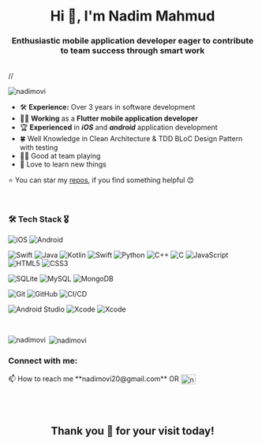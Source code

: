 <h1 align="center">Hi 👋, I'm Nadim Mahmud</h1>
<h3 align="center">Enthusiastic mobile application developer eager to contribute to team success through smart work</h3>
<br>
//<p align="left"> <img src="https://komarev.com/ghpvc/?username=nadimovi&label=Profile%20views&color=0e75b6&style=flat" alt="nadimovi" /> </p>


<ul dir="auto">
<li>🛠️ <strong>Experience:</strong> Over 3 years in software development</li>
<li>👨‍💼 <strong>Working</strong> as a <strong>Flutter mobile application developer</strong></li>
<li>🏆 <strong>Experienced</strong> in <em><strong>iOS</strong></em> and <em><strong>android</strong></em> application development</li>
<li>🍀 Well Knowledge in Clean Architecture & TDD BLoC Design Pattern with testing</li>
<li>👨‍🏫 Good at team playing</li>
<li>🌿 Love to learn new things</li>
</ul>

⭐️ You can star my [repos](https://github.com/NadimOvi?tab=repositories), if you find something helpful 😊

<br>
<h3>🛠️ Tech Stack 🎖️</h3>

![iOS](https://img.shields.io/badge/-iOS-606060?style=flat&logo=apple)
![Android](https://img.shields.io/badge/-Android-606060?style=flat&logo=android)

![Swift](https://img.shields.io/badge/-Flutter-blue?style=flat&logo=flutter)
![Java](https://img.shields.io/badge/-Java-grey?style=flat&logo=java)
![Kotlin](https://img.shields.io/badge/-Kotlin-fff?style=flat&logo=kotlin)
![Swift](https://img.shields.io/badge/-Xamarin-fff?style=flat&logo=xamarin)
![Python](https://img.shields.io/badge/-Python-fff?style=flat&logo=python)
![C++](https://img.shields.io/badge/-C++-606060?style=flat&logo=cplusplus)
![C](https://img.shields.io/badge/--404040?style=flat&logo=c)
![JavaScript](https://img.shields.io/badge/-JavaScript-606060?style=flat&logo=javascript)
![HTML5](https://img.shields.io/badge/-HTML5-fff?style=flat&logo=html5)
![CSS3](https://img.shields.io/badge/-CSS3-606060?style=flat&logo=css3)

![SQLite](https://img.shields.io/badge/-SQLite-606060?style=flat&logo=sqlite)
![MySQL](https://img.shields.io/badge/-MySQL-fff?style=flat&logo=MySQL)
![MongoDB](https://img.shields.io/badge/-MongoDB-606060?style=flat&logo=mongodb)

![Git](https://img.shields.io/badge/-Git-fff?style=flat&logo=git&logoColor=F05032)
![GitHub](https://img.shields.io/badge/-GitHub-606060?style=flat&logo=github&logoColor=FFFFFF)
![CI/CD](https://img.shields.io/badge/-CI/CD-fff?style=flat)

![Android Studio](https://img.shields.io/badge/-Android_Studio-606060?style=flat&logo=androidstudio)
![Xcode](https://img.shields.io/badge/-Xcode-d9d9d9?style=flat&logo=xcode)
![Xcode](https://img.shields.io/badge/-VisualStudioCode-d9d9d9?style=flat&logo=vscode)

<br>

<p><img align="left" src="https://github-readme-stats.vercel.app/api/top-langs?username=nadimovi&show_icons=true&locale=en&layout=compact" alt="nadimovi" /></p>

<p>&nbsp;<img align="center" src="https://github-readme-stats.vercel.app/api?username=nadimovi&show_icons=true&locale=en" alt="nadimovi" /></p>

<h3 align="left">Connect with me:</h3>
<p align="left">
📫 How to reach me **nadimovi20@gmail.com** OR
<a href="https://linkedin.com/in/nadim-ovi-41b169160" target="blank"><img align="center" src="https://raw.githubusercontent.com/rahuldkjain/github-profile-readme-generator/master/src/images/icons/Social/linked-in-alt.svg" alt="nadim-ovi-41b169160" height="20" width="30" /></a>

<div align="center">
    <h2 align="center"><br><br>Thank you 🥰 for your visit today!</h2>
</div>
